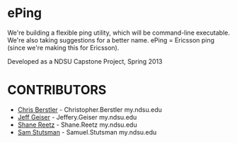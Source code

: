 ePing
==============

We're building a flexible ping utility, which will be command-line executable.
We're also taking suggestions for a better name. ePing = Ericsson ping (since
we're making this for Ericsson).

Developed as a NDSU Capstone Project, Spring 2013


# CONTRIBUTORS

- [Chris Berstler](https://github.com/drsir) - Christopher.Berstler my.ndsu.edu
- [Jeff Geiser](https://github.com/jrgeiser) - Jeffery.Geiser my.ndsu.edu
- [Shane Reetz](https://github.com/poodus) - Shane.Reetz my.ndsu.edu
- [Sam Stutsman](https://github.com/TheIronMarx) - Samuel.Stutsman my.ndsu.edu
